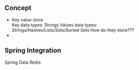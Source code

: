 ## Concept
- Key value store  
  Key data types: Strings
  Values data types: Strings/Hashes/Lists/Sets/Sorted Sets
  How do they store???
- 
## Spring Integration
Spring Data Redis
